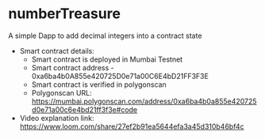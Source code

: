 # numberTreasure
A simple Dapp to add decimal integers into a contract state

* Smart contract details:
  * Smart contract is deployed in Mumbai Testnet
  * Smart contract address - 0xa6ba4b0A855e420725D0e71a00C6E4bD21FF3F3E
  * Smart contract is verified in polygonscan
  * Polygonscan URL: https://mumbai.polygonscan.com/address/0xa6ba4b0a855e420725d0e71a00c6e4bd21ff3f3e#code
* Video explanation link: https://www.loom.com/share/27ef2b91ea5644efa3a45d310b46bf4c
